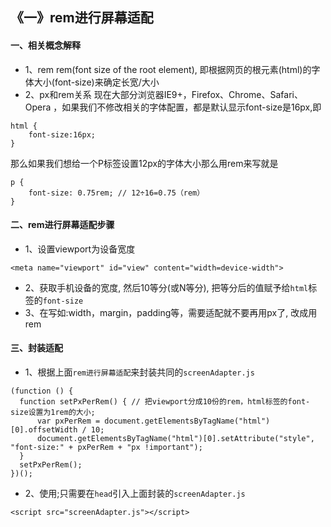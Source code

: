 
## 《一》rem进行屏幕适配
#### 一、相关概念解释
* 1、rem
rem(font size of the root element), 即根据网页的根元素(html)的字体大小(font-size)来确定长宽/大小
* 2、px和rem关系
现在大部分浏览器IE9+，Firefox、Chrome、Safari、Opera ，如果我们不修改相关的字体配置，都是默认显示font-size是16px,即
```
html {
    font-size:16px;
}
```
那么如果我们想给一个P标签设置12px的字体大小那么用rem来写就是
```
p {
    font-size: 0.75rem; // 12÷16=0.75（rem）
}
```

#### 二、rem进行屏幕适配步骤
* 1、设置viewport为设备宽度
```
<meta name="viewport" id="view" content="width=device-width">
```
* 2、获取手机设备的宽度, 然后10等分(或N等分), 把等分后的值赋予给`html`标签的`font-size`
* 3、在写如:width，margin，padding等，需要适配就不要再用px了, 改成用rem

#### 三、封装适配
* 1、根据上面`rem进行屏幕适配`来封装共同的`screenAdapter.js`
```
(function () {
  function setPxPerRem() { // 把viewport分成10份的rem，html标签的font-size设置为1rem的大小;
      var pxPerRem = document.getElementsByTagName("html")[0].offsetWidth / 10;
      document.getElementsByTagName("html")[0].setAttribute("style", "font-size:" + pxPerRem + "px !important");
  }
  setPxPerRem();
})();
```
* 2、使用;只需要在`head`引入上面封装的`screenAdapter.js`
```
<script src="screenAdapter.js"></script>
```
